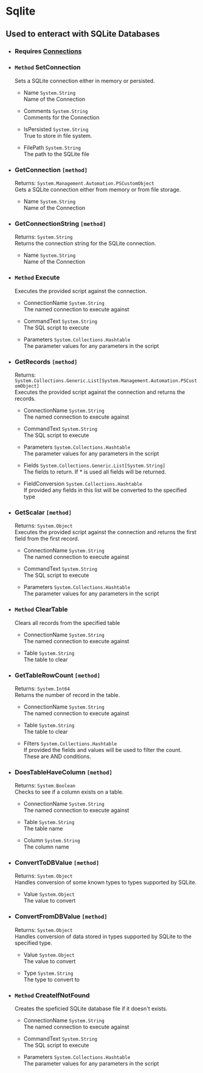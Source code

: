 # Sqlite
## Used to enteract with SQLite Databases

- ### Requires [Connections](_Modules/Connections/README.md)  
- ### `Method` SetConnection
    Sets a SQLite connection either in memory or persisted.  
    - Name `System.String`  
        Name of the Connection

    - Comments `System.String`  
        Comments for the Connection

    - IsPersisted `System.String`  
        True to store in file system.

    - FilePath `System.String`  
        The path to the SQLite file

- ### GetConnection `[method]`
    Returns: `System.Management.Automation.PSCustomObject`  
    Gets a SQLite connection either from memory or from file storage.  
    - Name `System.String`  
        Name of the Connection

- ### GetConnectionString `[method]`
    Returns: `System.String`  
    Returns the connection string for the SQLite connection.  
    - Name `System.String`  
        Name of the Connection

- ### `Method` Execute
    Executes the provided script against the connection.  
    - ConnectionName `System.String`  
        The named connection to execute against

    - CommandText `System.String`  
        The SQL script to execute

    - Parameters `System.Collections.Hashtable`  
        The parameter values for any parameters in the script

- ### GetRecords `[method]`
    Returns: `System.Collections.Generic.List[System.Management.Automation.PSCustomObject]`  
    Executes the provided script against the connection and returns the records.  
    - ConnectionName `System.String`  
        The named connection to execute against

    - CommandText `System.String`  
        The SQL script to execute

    - Parameters `System.Collections.Hashtable`  
        The parameter values for any parameters in the script

    - Fields `System.Collections.Generic.List[System.String]`  
        The fields to return. If * is used all fields will be returned.

    - FieldConversion `System.Collections.Hashtable`  
        If provided any fields in this list will be converted to the specified type

- ### GetScalar `[method]`
    Returns: `System.Object`  
    Executes the provided script against the connection and returns the first field from the first record.  
    - ConnectionName `System.String`  
        The named connection to execute against

    - CommandText `System.String`  
        The SQL script to execute

    - Parameters `System.Collections.Hashtable`  
        The parameter values for any parameters in the script

- ### `Method` ClearTable
    Clears all records from the specified table  
    - ConnectionName `System.String`  
        The named connection to execute against

    - Table `System.String`  
        The table to clear

- ### GetTableRowCount `[method]`
    Returns: `System.Int64`  
    Returns the number of record in the table.  
    - ConnectionName `System.String`  
        The named connection to execute against

    - Table `System.String`  
        The table to clear

    - Filters `System.Collections.Hashtable`  
        If provided the fields and values will be used to filter the count. These are AND conditions.

- ### DoesTableHaveColumn `[method]`
    Returns: `System.Boolean`  
    Checks to see if a column exists on a table.  
    - ConnectionName `System.String`  
        The named connection to execute against

    - Table `System.String`  
        The table name

    - Column `System.String`  
        The column name

- ### ConvertToDBValue `[method]`
    Returns: `System.Object`  
    Handles conversion of some known types to types supported by SQLite.  
    - Value `System.Object`  
        The value to convert

- ### ConvertFromDBValue `[method]`
    Returns: `System.Object`  
    Handles conversion of data stored in types supported by SQLite to the specified type.  
    - Value `System.Object`  
        The value to convert

    - Type `System.String`  
        The type to convert to

- ### `Method` CreateIfNotFound
    Creates the speficied SQLite database file if it doesn't exists.  
    - ConnectionName `System.String`  
        The named connection to execute against

    - CommandText `System.String`  
        The SQL script to execute

    - Parameters `System.Collections.Hashtable`  
        The parameter values for any parameters in the script


